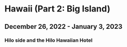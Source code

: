 # Hawaii (Part 2: Big Island)

## December 26, 2022 - January 3, 2023


### Hilo side and the Hilo Hawaiian Hotel
